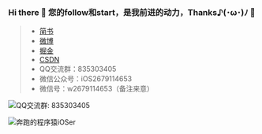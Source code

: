 
### Hi there  👏 您的follow和start，是我前进的动力，Thanks♪(･ω･)ﾉ 🤝
  
> * [简书](https://www.jianshu.com/u/e15d1f644bea)
> * [微博](https://weibo.com/5732733120/profile?rightmod=1&wvr=6&mod=personinfo&is_all=1)
> * [掘金](https://juejin.im/user/5c00d97b6fb9a049fb436288)
> * [CSDN](https://blog.csdn.net/wsl2ls)
> * QQ交流群：835303405
> * 微信公众号：iOS2679114653
> * 微信号：w2679114653（备注来意）

![QQ交流群: 835303405](https://github.com/wsl2ls/iOS_TipsPreview/PrviewPicture/QQ交流群.png)

![奔跑的程序猿iOSer](微信公众号.png)
